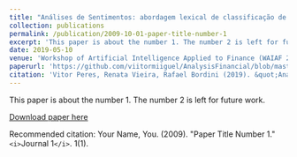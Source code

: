 ```yaml
---
title: "Análises de Sentimentos: abordagem lexical de classificação de opinião no contexto mercado financeiro brasileiro"
collection: publications
permalink: /publication/2009-10-01-paper-title-number-1
excerpt: 'This paper is about the number 1. The number 2 is left for future work.'
date: 2019-05-10
venue: 'Workshop of Artificial Intelligence Applied to Finance (WAIAF 2019)'
paperurl: 'https://github.com/viitormiiguel/AnalysisFinancial/blob/master/WAIAF_2019_paper_6.pdf'
citation: 'Vitor Peres, Renata Vieira, Rafael Bordini (2019). &quot;Análises de Sentimentos: abordagem lexical de classificação de opinião no contexto mercado financeiro brasileiro&quot; <i>Workshop of Artificial Intelligence Applied to Finance (WAIAF 2019)</i>. 1(1).'
---
```

This paper is about the number 1. The number 2 is left for future work.

[Download paper here](http://academicpages.github.io/files/paper1.pdf)

Recommended citation: Your Name, You. (2009). "Paper Title Number 1." `<i>`Journal 1`</i>`. 1(1).
